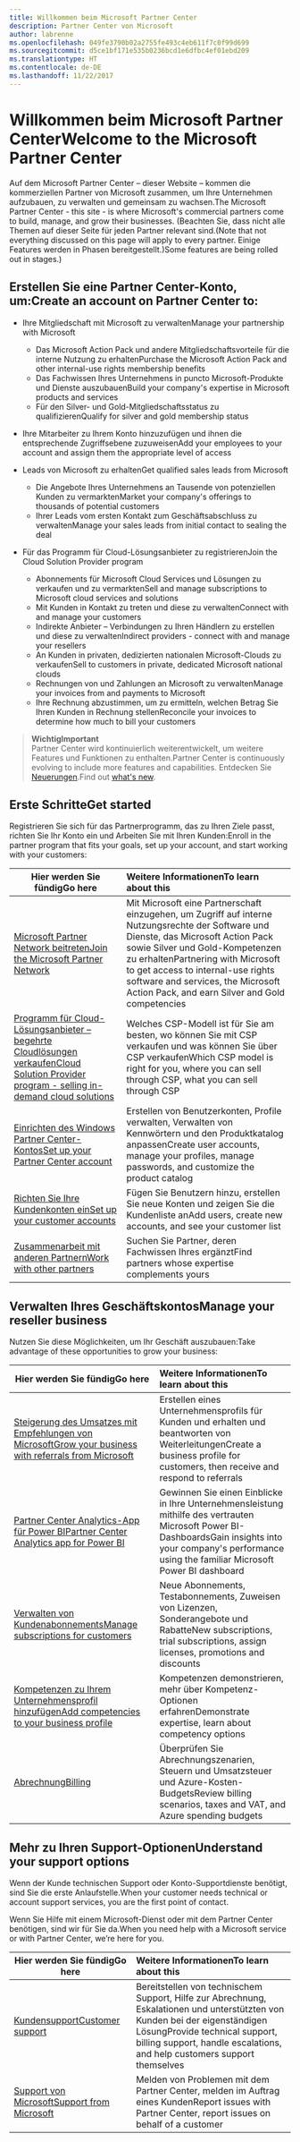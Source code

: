 ```yaml
---
title: Willkommen beim Microsoft Partner Center
description: Partner Center von Microsoft
author: labrenne
ms.openlocfilehash: 049fe3790b02a2755fe493c4eb611f7c0f99d699
ms.sourcegitcommit: d5ce1bf171e535b0236bcd1e6dfbc4ef01ebd209
ms.translationtype: HT
ms.contentlocale: de-DE
ms.lasthandoff: 11/22/2017
---
```

# <a name="welcome-to-the-microsoft-partner-center"></a><span data-ttu-id="b61e3-103">Willkommen beim Microsoft Partner Center</span><span class="sxs-lookup"><span data-stu-id="b61e3-103">Welcome to the Microsoft Partner Center</span></span>

<span data-ttu-id="b61e3-104">Auf dem Microsoft Partner Center – dieser Website – kommen die kommerziellen Partner von Microsoft zusammen, um Ihre Unternehmen aufzubauen, zu verwalten und gemeinsam zu wachsen.</span><span class="sxs-lookup"><span data-stu-id="b61e3-104">The Microsoft Partner Center - this site - is where Microsoft's commercial partners come to build, manage, and grow their businesses.</span></span> <span data-ttu-id="b61e3-105">(Beachten Sie, dass nicht alle Themen auf dieser Seite für jeden Partner relevant sind.</span><span class="sxs-lookup"><span data-stu-id="b61e3-105">(Note that not everything discussed on this page will apply to every partner.</span></span> <span data-ttu-id="b61e3-106">Einige Features werden in Phasen bereitgestellt.)</span><span class="sxs-lookup"><span data-stu-id="b61e3-106">Some features are being rolled out in stages.)</span></span>

## <a name="create-an-account-on-partner-center-to"></a><span data-ttu-id="b61e3-107">Erstellen Sie eine Partner Center-Konto, um:</span><span class="sxs-lookup"><span data-stu-id="b61e3-107">Create an account on Partner Center to:</span></span>

-   <span data-ttu-id="b61e3-108">Ihre Mitgliedschaft mit Microsoft zu verwalten</span><span class="sxs-lookup"><span data-stu-id="b61e3-108">Manage your partnership with Microsoft</span></span>
    -   <span data-ttu-id="b61e3-109">Das Microsoft Action Pack und andere Mitgliedschaftsvorteile für die interne Nutzung zu erhalten</span><span class="sxs-lookup"><span data-stu-id="b61e3-109">Purchase the Microsoft Action Pack and other internal-use rights membership benefits</span></span> 
    -   <span data-ttu-id="b61e3-110">Das Fachwissen Ihres Unternehmens in puncto Microsoft-Produkte und Dienste auszubauen</span><span class="sxs-lookup"><span data-stu-id="b61e3-110">Build your company's expertise in Microsoft products and services</span></span>
    -   <span data-ttu-id="b61e3-111">Für den Silver- und Gold-Mitgliedschaftsstatus zu qualifizieren</span><span class="sxs-lookup"><span data-stu-id="b61e3-111">Qualify for silver and gold membership status</span></span>

-   <span data-ttu-id="b61e3-112">Ihre Mitarbeiter zu Ihrem Konto hinzuzufügen und ihnen die entsprechende Zugriffsebene zuzuweisen</span><span class="sxs-lookup"><span data-stu-id="b61e3-112">Add your employees to your account and assign them the appropriate level of access</span></span>

-   <span data-ttu-id="b61e3-113">Leads von Microsoft zu erhalten</span><span class="sxs-lookup"><span data-stu-id="b61e3-113">Get qualified sales leads from Microsoft</span></span> 
    -   <span data-ttu-id="b61e3-114">Die Angebote Ihres Unternehmens an Tausende von potenziellen Kunden zu vermarkten</span><span class="sxs-lookup"><span data-stu-id="b61e3-114">Market your company's offerings to thousands of potential customers</span></span>
    -   <span data-ttu-id="b61e3-115">Ihrer Leads vom ersten Kontakt zum Geschäftsabschluss zu verwalten</span><span class="sxs-lookup"><span data-stu-id="b61e3-115">Manage your sales leads from initial contact to sealing the deal</span></span> 

-   <span data-ttu-id="b61e3-116">Für das Programm für Cloud-Lösungsanbieter zu registrieren</span><span class="sxs-lookup"><span data-stu-id="b61e3-116">Join the Cloud Solution Provider program</span></span>
    -   <span data-ttu-id="b61e3-117">Abonnements für Microsoft Cloud Services und Lösungen zu verkaufen und zu vermarkten</span><span class="sxs-lookup"><span data-stu-id="b61e3-117">Sell and manage subscriptions to Microsoft cloud services and solutions</span></span>       
    -   <span data-ttu-id="b61e3-118">Mit Kunden in Kontakt zu treten und diese zu verwalten</span><span class="sxs-lookup"><span data-stu-id="b61e3-118">Connect with and manage your customers</span></span>
    -   <span data-ttu-id="b61e3-119">Indirekte Anbieter – Verbindungen zu Ihren Händlern zu erstellen und diese zu verwalten</span><span class="sxs-lookup"><span data-stu-id="b61e3-119">Indirect providers - connect with and manage your resellers</span></span>    
    -   <span data-ttu-id="b61e3-120">An Kunden in privaten, dedizierten nationalen Microsoft-Clouds zu verkaufen</span><span class="sxs-lookup"><span data-stu-id="b61e3-120">Sell to customers in private, dedicated Microsoft national clouds</span></span> 
    -   <span data-ttu-id="b61e3-121">Rechnungen von und Zahlungen an Microsoft zu verwalten</span><span class="sxs-lookup"><span data-stu-id="b61e3-121">Manage your invoices from and payments to Microsoft</span></span>
    -   <span data-ttu-id="b61e3-122">Ihre Rechnung abzustimmen, um zu ermitteln, welchen Betrag Sie Ihren Kunden in Rechnung stellen</span><span class="sxs-lookup"><span data-stu-id="b61e3-122">Reconcile your invoices to determine how much to bill your customers</span></span>
   

>**<span data-ttu-id="b61e3-123">Wichtig</span><span class="sxs-lookup"><span data-stu-id="b61e3-123">Important</span></span>**<br>
<span data-ttu-id="b61e3-124">Partner Center wird kontinuierlich weiterentwickelt, um weitere Features und Funktionen zu enthalten.</span><span class="sxs-lookup"><span data-stu-id="b61e3-124">Partner Center is continuously evolving to include more features and capabilities.</span></span> <span data-ttu-id="b61e3-125">Entdecken Sie [Neuerungen](whats-new-in-pc.md).</span><span class="sxs-lookup"><span data-stu-id="b61e3-125">Find out [what's new](whats-new-in-pc.md).</span></span>


## <a name="get-started"></a><span data-ttu-id="b61e3-126">Erste Schritte</span><span class="sxs-lookup"><span data-stu-id="b61e3-126">Get started</span></span>

<span data-ttu-id="b61e3-127">Registrieren Sie sich für das Partnerprogramm, das zu Ihren Ziele passt, richten Sie Ihr Konto ein und Arbeiten Sie mit Ihren Kunden:</span><span class="sxs-lookup"><span data-stu-id="b61e3-127">Enroll in the partner program that fits your goals, set up your account, and start working with your customers:</span></span>

| **<span data-ttu-id="b61e3-128">Hier werden Sie fündig</span><span class="sxs-lookup"><span data-stu-id="b61e3-128">Go here</span></span>**  | **<span data-ttu-id="b61e3-129">Weitere Informationen</span><span class="sxs-lookup"><span data-stu-id="b61e3-129">To learn about this</span></span>**  |
|------------|:-------------|
|[<span data-ttu-id="b61e3-130">Microsoft Partner Network beitreten</span><span class="sxs-lookup"><span data-stu-id="b61e3-130">Join the Microsoft Partner Network</span></span>](mpn-overview.md)|<span data-ttu-id="b61e3-131">Mit Microsoft eine Partnerschaft einzugehen, um Zugriff auf interne Nutzungsrechte der Software und Dienste, das Microsoft Action Pack sowie Silver und Gold-Kompetenzen zu erhalten</span><span class="sxs-lookup"><span data-stu-id="b61e3-131">Partnering with Microsoft to get access to internal-use rights software and services, the Microsoft Action Pack, and earn Silver and Gold competencies</span></span> |
|[<span data-ttu-id="b61e3-132">Programm für Cloud-Lösungsanbieter – begehrte Cloudlösungen verkaufen</span><span class="sxs-lookup"><span data-stu-id="b61e3-132">Cloud Solution Provider program - selling in-demand cloud solutions</span></span>](csp-overview.md) | <span data-ttu-id="b61e3-133">Welches CSP-Modell ist für Sie am besten, wo können Sie mit CSP verkaufen und was können Sie über CSP verkaufen</span><span class="sxs-lookup"><span data-stu-id="b61e3-133">Which CSP model is right for you, where you can sell through CSP, what you can sell through CSP</span></span> |
|[<span data-ttu-id="b61e3-134">Einrichten des Windows Partner Center-Kontos</span><span class="sxs-lookup"><span data-stu-id="b61e3-134">Set up your Partner Center account</span></span>](partner-center-account-setup.md)|<span data-ttu-id="b61e3-135">Erstellen von Benutzerkonten, Profile verwalten, Verwalten von Kennwörtern und den Produktkatalog anpassen</span><span class="sxs-lookup"><span data-stu-id="b61e3-135">Create user accounts, manage your profiles, manage passwords, and customize the product catalog</span></span> |
|[<span data-ttu-id="b61e3-136">Richten Sie Ihre Kundenkonten ein</span><span class="sxs-lookup"><span data-stu-id="b61e3-136">Set up your customer accounts</span></span>](customer-accounts.md)|<span data-ttu-id="b61e3-137">Fügen Sie Benutzern hinzu, erstellen Sie neue Konten und zeigen Sie die Kundenliste an</span><span class="sxs-lookup"><span data-stu-id="b61e3-137">Add users, create new accounts, and see your customer list</span></span> |
|[<span data-ttu-id="b61e3-138">Zusammenarbeit mit anderen Partnern</span><span class="sxs-lookup"><span data-stu-id="b61e3-138">Work with other partners</span></span>](work-with-other-partners.md)|<span data-ttu-id="b61e3-139">Suchen Sie Partner, deren Fachwissen Ihres ergänzt</span><span class="sxs-lookup"><span data-stu-id="b61e3-139">Find partners whose expertise complements yours</span></span> |

## <a name="manage-your-reseller-business"></a><span data-ttu-id="b61e3-140">Verwalten Ihres Geschäftskontos</span><span class="sxs-lookup"><span data-stu-id="b61e3-140">Manage your reseller business</span></span>

<span data-ttu-id="b61e3-141">Nutzen Sie diese Möglichkeiten, um Ihr Geschäft auszubauen:</span><span class="sxs-lookup"><span data-stu-id="b61e3-141">Take advantage of these opportunities to grow your business:</span></span>

| **<span data-ttu-id="b61e3-142">Hier werden Sie fündig</span><span class="sxs-lookup"><span data-stu-id="b61e3-142">Go here</span></span>**  |**<span data-ttu-id="b61e3-143">Weitere Informationen</span><span class="sxs-lookup"><span data-stu-id="b61e3-143">To learn about this</span></span>**   |
|------------|:-------------|
|[<span data-ttu-id="b61e3-144">Steigerung des Umsatzes mit Empfehlungen von Microsoft</span><span class="sxs-lookup"><span data-stu-id="b61e3-144">Grow your business with referrals from Microsoft</span></span>](referrals.md)|<span data-ttu-id="b61e3-145">Erstellen eines Unternehmensprofils für Kunden und erhalten und beantworten von Weiterleitungen</span><span class="sxs-lookup"><span data-stu-id="b61e3-145">Create a business profile for customers, then receive and respond to referrals</span></span>|
|[<span data-ttu-id="b61e3-146">Partner Center Analytics-App für Power BI</span><span class="sxs-lookup"><span data-stu-id="b61e3-146">Partner Center Analytics app for Power BI</span></span>](power-bi-app-for-direct-partners.md)| <span data-ttu-id="b61e3-147">Gewinnen Sie einen Einblicke in Ihre Unternehmensleistung mithilfe des vertrauten Microsoft Power BI-Dashboards</span><span class="sxs-lookup"><span data-stu-id="b61e3-147">Gain insights into your company's performance using the familiar Microsoft Power BI dashboard</span></span>|
|[<span data-ttu-id="b61e3-148">Verwalten von Kundenabonnements</span><span class="sxs-lookup"><span data-stu-id="b61e3-148">Manage subscriptions for customers</span></span>](customer-subscriptions.md)|<span data-ttu-id="b61e3-149">Neue Abonnements, Testabonnements, Zuweisen von Lizenzen, Sonderangebote und Rabatte</span><span class="sxs-lookup"><span data-stu-id="b61e3-149">New subscriptions, trial subscriptions, assign licenses, promotions and discounts</span></span>|
|[<span data-ttu-id="b61e3-150">Kompetenzen zu Ihrem Unternehmensprofil hinzufügen</span><span class="sxs-lookup"><span data-stu-id="b61e3-150">Add competencies to your business profile</span></span>](learn-about-competencies.md)|<span data-ttu-id="b61e3-151">Kompetenzen demonstrieren, mehr über Kompetenz-Optionen erfahren</span><span class="sxs-lookup"><span data-stu-id="b61e3-151">Demonstrate expertise, learn about competency options</span></span>|
|[<span data-ttu-id="b61e3-152">Abrechnung</span><span class="sxs-lookup"><span data-stu-id="b61e3-152">Billing</span></span>](billing.md)|<span data-ttu-id="b61e3-153">Überprüfen Sie Abrechnungszenarien, Steuern und Umsatzsteuer und Azure-Kosten-Budgets</span><span class="sxs-lookup"><span data-stu-id="b61e3-153">Review billing scenarios, taxes and VAT, and Azure spending budgets</span></span> |

## <a name="understand-your-support-options"></a><span data-ttu-id="b61e3-154">Mehr zu Ihren Support-Optionen</span><span class="sxs-lookup"><span data-stu-id="b61e3-154">Understand your support options</span></span>

<span data-ttu-id="b61e3-155">Wenn der Kunde technischen Support oder Konto-Supportdienste benötigt, sind Sie die erste Anlaufstelle.</span><span class="sxs-lookup"><span data-stu-id="b61e3-155">When your customer needs technical or account support services, you are the first point of contact.</span></span>

<span data-ttu-id="b61e3-156">Wenn Sie Hilfe mit einem Microsoft-Dienst oder mit dem Partner Center benötigen, sind wir für Sie da.</span><span class="sxs-lookup"><span data-stu-id="b61e3-156">When you need help with a Microsoft service or with Partner Center, we’re here for you.</span></span> 

| **<span data-ttu-id="b61e3-157">Hier werden Sie fündig</span><span class="sxs-lookup"><span data-stu-id="b61e3-157">Go here</span></span>**  | **<span data-ttu-id="b61e3-158">Weitere Informationen</span><span class="sxs-lookup"><span data-stu-id="b61e3-158">To learn about this</span></span>**  |
|------------|:-------------|
|[<span data-ttu-id="b61e3-159">Kundensupport</span><span class="sxs-lookup"><span data-stu-id="b61e3-159">Customer support</span></span>](customer-support.md)|<span data-ttu-id="b61e3-160">Bereitstellen von technischem Support, Hilfe zur Abrechnung, Eskalationen und unterstützten von Kunden bei der eigenständigen Lösung</span><span class="sxs-lookup"><span data-stu-id="b61e3-160">Provide technical support, billing support, handle escalations, and help customers support themselves</span></span>|
|[<span data-ttu-id="b61e3-161">Support von Microsoft</span><span class="sxs-lookup"><span data-stu-id="b61e3-161">Support from Microsoft</span></span>](support-from-microsoft.md)|<span data-ttu-id="b61e3-162">Melden von Problemen mit dem Partner Center, melden im Auftrag eines Kunden</span><span class="sxs-lookup"><span data-stu-id="b61e3-162">Report issues with Partner Center, report issues on behalf of a customer</span></span>|
